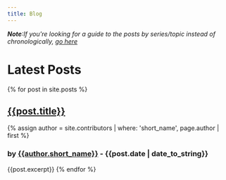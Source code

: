 ```yaml
---
title: Blog
---
```

***Note**:If you're looking for a guide to the posts by series/topic instead of chronologically, [go here](/blog_guide.html)*

# Latest Posts

{% for post in site.posts %}
## [{{post.title}}]({{post.url}})
{% assign author = site.contributors | where: 'short_name', page.author | first %}
### by [{{author.short_name}}]({{author.url}}) - {{post.date | date_to_string}}
{{post.excerpt}}
{% endfor %}